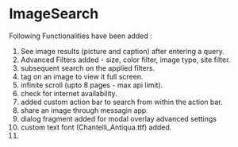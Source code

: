 # ImageSearch


Following Functionalities have been added : 

1. See image results (picture and caption) after entering a query. 
2. Advanced Filters added - size, color filter, image type, site filter. 
3. subsequent search on the applied filters.
4. tag on an image to view it full screen. 
5. infinite scroll (upto 8 pages - max api limit).
6. check for internet availability.
7. added custom action bar to search from within the action bar. 
8. share an image through messagin app.
9. dialog fragment added for modal overlay advanced settings 
10. custom text font (Chantelli_Antiqua.ttf) added.
11. 

